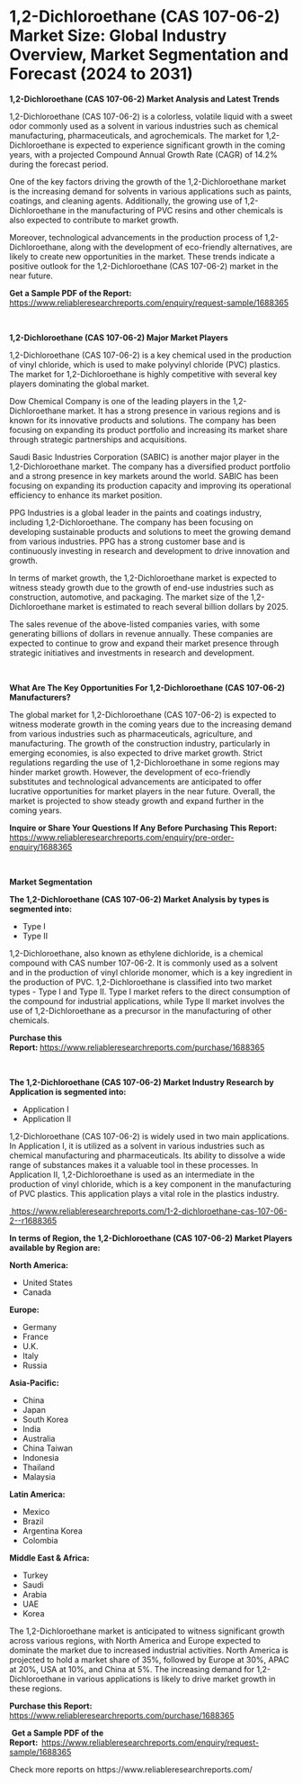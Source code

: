<p><h1>1,2-Dichloroethane (CAS 107-06-2) Market Size: Global Industry Overview, Market Segmentation and Forecast (2024 to 2031)</h1></p><p><strong>1,2-Dichloroethane (CAS 107-06-2) Market Analysis and Latest Trends</strong></p>
<p><p>1,2-Dichloroethane (CAS 107-06-2) is a colorless, volatile liquid with a sweet odor commonly used as a solvent in various industries such as chemical manufacturing, pharmaceuticals, and agrochemicals. The market for 1,2-Dichloroethane is expected to experience significant growth in the coming years, with a projected Compound Annual Growth Rate (CAGR) of 14.2% during the forecast period.</p><p>One of the key factors driving the growth of the 1,2-Dichloroethane market is the increasing demand for solvents in various applications such as paints, coatings, and cleaning agents. Additionally, the growing use of 1,2-Dichloroethane in the manufacturing of PVC resins and other chemicals is also expected to contribute to market growth.</p><p>Moreover, technological advancements in the production process of 1,2-Dichloroethane, along with the development of eco-friendly alternatives, are likely to create new opportunities in the market. These trends indicate a positive outlook for the 1,2-Dichloroethane (CAS 107-06-2) market in the near future.</p></p>
<p><strong>Get a Sample PDF of the Report:&nbsp;</strong> <a href="https://www.reliableresearchreports.com/enquiry/request-sample/1688365">https://www.reliableresearchreports.com/enquiry/request-sample/1688365</a></p>
<p>&nbsp;</p>
<p><strong>1,2-Dichloroethane (CAS 107-06-2) Major Market Players</strong></p>
<p><p>1,2-Dichloroethane (CAS 107-06-2) is a key chemical used in the production of vinyl chloride, which is used to make polyvinyl chloride (PVC) plastics. The market for 1,2-Dichloroethane is highly competitive with several key players dominating the global market.</p><p>Dow Chemical Company is one of the leading players in the 1,2-Dichloroethane market. It has a strong presence in various regions and is known for its innovative products and solutions. The company has been focusing on expanding its product portfolio and increasing its market share through strategic partnerships and acquisitions.</p><p>Saudi Basic Industries Corporation (SABIC) is another major player in the 1,2-Dichloroethane market. The company has a diversified product portfolio and a strong presence in key markets around the world. SABIC has been focusing on expanding its production capacity and improving its operational efficiency to enhance its market position.</p><p>PPG Industries is a global leader in the paints and coatings industry, including 1,2-Dichloroethane. The company has been focusing on developing sustainable products and solutions to meet the growing demand from various industries. PPG has a strong customer base and is continuously investing in research and development to drive innovation and growth.</p><p>In terms of market growth, the 1,2-Dichloroethane market is expected to witness steady growth due to the growth of end-use industries such as construction, automotive, and packaging. The market size of the 1,2-Dichloroethane market is estimated to reach several billion dollars by 2025.</p><p>The sales revenue of the above-listed companies varies, with some generating billions of dollars in revenue annually. These companies are expected to continue to grow and expand their market presence through strategic initiatives and investments in research and development.</p></p>
<p>&nbsp;</p>
<p><strong>What Are The Key Opportunities For 1,2-Dichloroethane (CAS 107-06-2) Manufacturers?</strong></p>
<p><p>The global market for 1,2-Dichloroethane (CAS 107-06-2) is expected to witness moderate growth in the coming years due to the increasing demand from various industries such as pharmaceuticals, agriculture, and manufacturing. The growth of the construction industry, particularly in emerging economies, is also expected to drive market growth. Strict regulations regarding the use of 1,2-Dichloroethane in some regions may hinder market growth. However, the development of eco-friendly substitutes and technological advancements are anticipated to offer lucrative opportunities for market players in the near future. Overall, the market is projected to show steady growth and expand further in the coming years.</p></p>
<p><strong>Inquire or Share Your Questions If Any Before Purchasing This Report:</strong> <a href="https://www.reliableresearchreports.com/enquiry/pre-order-enquiry/1688365">https://www.reliableresearchreports.com/enquiry/pre-order-enquiry/1688365</a></p>
<p>&nbsp;</p>
<p><strong>Market Segmentation</strong></p>
<p><strong>The 1,2-Dichloroethane (CAS 107-06-2) Market Analysis by types is segmented into:</strong></p>
<p><ul><li>Type I</li><li>Type II</li></ul></p>
<p><p>1,2-Dichloroethane, also known as ethylene dichloride, is a chemical compound with CAS number 107-06-2. It is commonly used as a solvent and in the production of vinyl chloride monomer, which is a key ingredient in the production of PVC. 1,2-Dichloroethane is classified into two market types - Type I and Type II. Type I market refers to the direct consumption of the compound for industrial applications, while Type II market involves the use of 1,2-Dichloroethane as a precursor in the manufacturing of other chemicals.</p></p>
<p><strong>Purchase this Report:&nbsp;</strong><a href="https://www.reliableresearchreports.com/purchase/1688365">https://www.reliableresearchreports.com/purchase/1688365</a></p>
<p>&nbsp;</p>
<p><strong>The 1,2-Dichloroethane (CAS 107-06-2) Market Industry Research by Application is segmented into:</strong></p>
<p><ul><li>Application I</li><li>Application II</li></ul></p>
<p><p>1,2-Dichloroethane (CAS 107-06-2) is widely used in two main applications. In Application I, it is utilized as a solvent in various industries such as chemical manufacturing and pharmaceuticals. Its ability to dissolve a wide range of substances makes it a valuable tool in these processes. In Application II, 1,2-Dichloroethane is used as an intermediate in the production of vinyl chloride, which is a key component in the manufacturing of PVC plastics. This application plays a vital role in the plastics industry.</p></p>
<p><a href="https://www.reliableresearchreports.com/1-2-dichloroethane-cas-107-06-2--r1688365">&nbsp;https://www.reliableresearchreports.com/1-2-dichloroethane-cas-107-06-2--r1688365</a></p>
<p><strong>In terms of Region, the 1,2-Dichloroethane (CAS 107-06-2) Market Players available by Region are:</strong></p>
<p>
    <p> <strong> North America: </strong>
        <ul>
            <li>United States</li>
            <li>Canada</li>
        </ul>
        </p> 
    <p> <strong> Europe: </strong>
        <ul>
            <li>Germany</li>
            <li>France</li>
            <li>U.K.</li>
            <li>Italy</li>
            <li>Russia</li>
        </ul>
        </p> 
    <p> <strong> Asia-Pacific: </strong>
        <ul>
            <li>China</li>
            <li>Japan</li>
            <li>South Korea</li>
            <li>India</li>
            <li>Australia</li>
            <li>China Taiwan</li>
            <li>Indonesia</li>
            <li>Thailand</li>
            <li>Malaysia</li>
        </ul>
        </p> 
    <p> <strong> Latin America: </strong>
        <ul>
            <li>Mexico</li>
            <li>Brazil</li>
            <li>Argentina Korea</li>
            <li>Colombia</li>
        </ul>
        </p> 
    <p> <strong> Middle East & Africa: </strong>
        <ul>
            <li>Turkey</li>
            <li>Saudi</li>
            <li>Arabia</li>
            <li>UAE</li>
            <li>Korea</li>
        </ul>
    </p>
    </p>
<p><p>The 1,2-Dichloroethane market is anticipated to witness significant growth across various regions, with North America and Europe expected to dominate the market due to increased industrial activities. North America is projected to hold a market share of 35%, followed by Europe at 30%, APAC at 20%, USA at 10%, and China at 5%. The increasing demand for 1,2-Dichloroethane in various applications is likely to drive market growth in these regions.</p></p>
<p><strong>Purchase this Report: </strong><a href="https://www.reliableresearchreports.com/purchase/1688365">https://www.reliableresearchreports.com/purchase/1688365</a></p>
<p>&nbsp;<strong>Get a Sample PDF of the Report:&nbsp;&nbsp;</strong><a href="https://www.reliableresearchreports.com/enquiry/request-sample/1688365">https://www.reliableresearchreports.com/enquiry/request-sample/1688365</a></p>
<p><strong></strong></p>
<p>Check more reports on https://www.reliableresearchreports.com/</p>